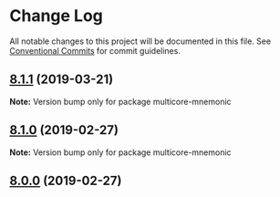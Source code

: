 # Change Log

All notable changes to this project will be documented in this file.
See [Conventional Commits](https://conventionalcommits.org) for commit guidelines.

## [8.1.1](https://github.com/bitpay/multicore-mnemonic/compare/v8.1.0...v8.1.1) (2019-03-21)

**Note:** Version bump only for package multicore-mnemonic

## [8.1.0](https://github.com/bitpay/multicore-mnemonic/compare/v5.0.0-beta.44...v8.1.0) (2019-02-27)

**Note:** Version bump only for package multicore-mnemonic

## [8.0.0](https://github.com/bitpay/multicore-mnemonic/compare/v5.0.0-beta.44...v8.0.0) (2019-02-27)
